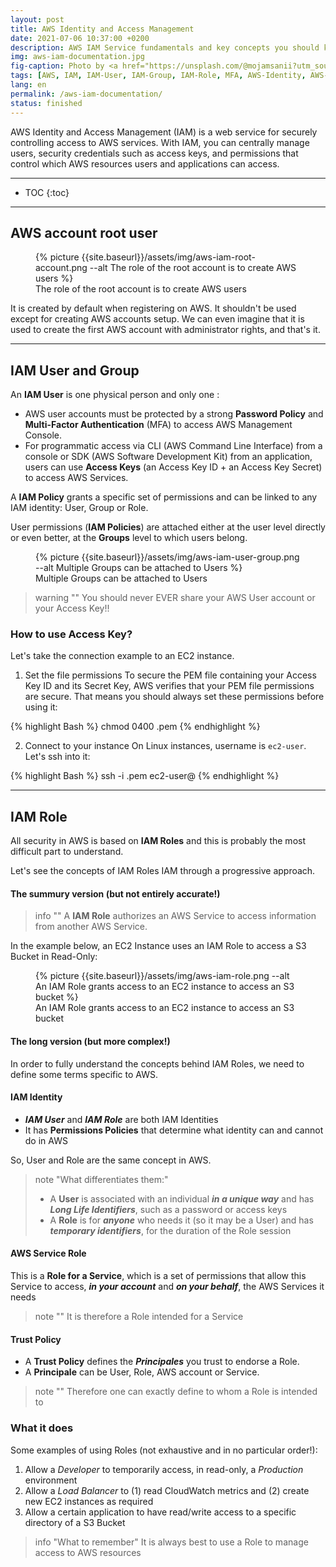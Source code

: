 ```yaml
---
layout: post
title: AWS Identity and Access Management
date: 2021-07-06 10:37:00 +0200
description: AWS IAM Service fundamentals and key concepts you should know. Tutorial, user guide.
img: aws-iam-documentation.jpg
fig-caption: Photo by <a href="https://unsplash.com/@mojamsanii?utm_source=unsplash&utm_medium=referral&utm_content=creditCopyText">Moja Msanii</a> on <a href="https://unsplash.com/s/photos/bank?utm_source=unsplash&utm_medium=referral&utm_content=creditCopyText">Unsplash</a>
tags: [AWS, IAM, IAM-User, IAM-Group, IAM-Role, MFA, AWS-Identity, AWS-Policy, IAM-Service-Role, AWS-Trust-Policy, AWS-Principale, Documentation]
lang: en
permalink: /aws-iam-documentation/
status: finished
---
```


AWS Identity and Access Management (IAM) is a web service for securely controlling access to AWS services. With IAM, you can centrally manage users, security credentials such as access keys, and permissions that control which AWS resources users and applications can access.

<hr class="hr-text" data-content="Content">

* TOC
{:toc}

<hr class="hr-text" data-content="Root Account">

## AWS account root user

<figure class="article">
  {% picture {{site.baseurl}}/assets/img/aws-iam-root-account.png --alt The role of the root account is to create AWS users %}
  <figcaption>The role of the root account is to create AWS users</figcaption>
</figure>

It is created by default when registering on AWS. It shouldn't be used except for creating AWS accounts setup. We can even imagine that it is used to create the first AWS account with administrator rights, and that's it.

<hr class="hr-text" data-content="User & Group">

## IAM User and Group

An **IAM User** is one physical person and only one :
- AWS user accounts must be protected by a strong **Password Policy** and **Multi-Factor Authentication** (MFA) to access AWS Management Console.
- For programmatic access via CLI (AWS Command Line Interface) from a console or SDK (AWS Software Development Kit) from an application, users can use **Access Keys** (an Access Key ID + an Access Key Secret) to access AWS Services.

A **IAM Policy** grants a specific set of permissions and can be linked to any IAM identity: User, Group or Role.

User permissions (**IAM Policies**) are attached either at the user level directly or even better, at the **Groups** level to which users belong.

<figure class="article">
  {% picture {{site.baseurl}}/assets/img/aws-iam-user-group.png --alt Multiple Groups can be attached to Users %}
  <figcaption>Multiple Groups can be attached to Users</figcaption>
</figure>


> warning ""
> You should never EVER share your AWS User account or your Access Key!!

### How to use Access Key?

Let's take the connection example to an EC2 instance.


1. Set the file permissions
To secure the PEM file containing your Access Key ID and its Secret Key, AWS verifies that your PEM file permissions are secure. That means you should always set these permissions before using it:

{% highlight Bash %}
chmod 0400 <ACCESS-KEY-FILE>.pem
{% endhighlight %}

2. Connect to your instance
On Linux instances, username is `ec2-user`. Let's ssh into it:

{% highlight Bash %}
ssh -i <ACCESS-KEY-FILE>.pem ec2-user@<PUBLIC-IP-SERVER>
{% endhighlight %}

<hr class="hr-text" data-content="IAM Role">

## IAM Role

All security in AWS is based on **IAM Roles** and this is probably the most difficult part to understand.

Let's see the concepts of IAM Roles IAM through a progressive approach.

#### The summury version (but not entirely accurate!)

  > info ""
  > A **IAM Role** authorizes an AWS Service to access information from another AWS Service.

  In the example below, an EC2 Instance uses an IAM Role to access a S3 Bucket in Read-Only:

<figure class="article">
  {% picture {{site.baseurl}}/assets/img/aws-iam-role.png --alt An IAM Role grants access to an EC2 instance to access an S3 bucket %}
  <figcaption>An IAM Role grants access to an EC2 instance to access an S3 bucket</figcaption>
</figure>

#### The long version (but more complex!)

In order to fully understand the concepts behind IAM Roles, we need to define some terms specific to AWS.

#### IAM Identity
* ***IAM User*** and ***IAM Role*** are both IAM Identities
* It has **Permissions Policies** that determine what identity can and cannot do in AWS

So, User and Role are the same concept in AWS. 

> note "What differentiates them:"
> - A **User** is associated with an individual ***in a unique way*** and has ***Long Life Identifiers***, such as a password or access keys
> - A **Role** is for ***anyone*** who needs it (so it may be a User) and has ***temporary identifiers***, for the duration of the Role session

#### AWS Service Role

This is a **Role for a Service**, which is a set of permissions that allow this Service to access, ***in your account*** and ***on your behalf***, the AWS Services it needs

> note ""
> It is therefore a Role intended for a Service

#### Trust Policy

- A **Trust Policy** defines the ***Principales*** you trust to endorse a Role. 
- A **Principale** can be User, Role, AWS account or Service.

> note ""
> Therefore one can exactly define to whom a Role is intended to

### What it does

Some examples of using Roles (not exhaustive and in no particular order!):

1. Allow a *Developer* to temporarily access, in read-only, a *Production* environment
1. Allow a *Load Balancer* to (1) read CloudWatch metrics and (2) create new EC2 instances as required
1. Allow a certain application to have read/write access to a specific directory of a S3 Bucket


> info "What to remember"
> It is always best to use a Role to manage access to AWS resources
